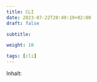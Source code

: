 ```yaml
---
title: CLI
date: 2023-07-22T20:49:19+02:00
draft: false

subtitle: 

weight: 10

tags: [cli]
---
```


Inhalt: